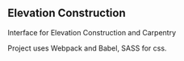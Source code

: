 ## Elevation Construction

Interface for Elevation Construction and Carpentry

Project uses Webpack and Babel, SASS for css.
